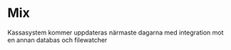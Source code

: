 # Mix
Kassasystem kommer uppdateras närmaste dagarna med integration mot en annan databas och filewatcher 
